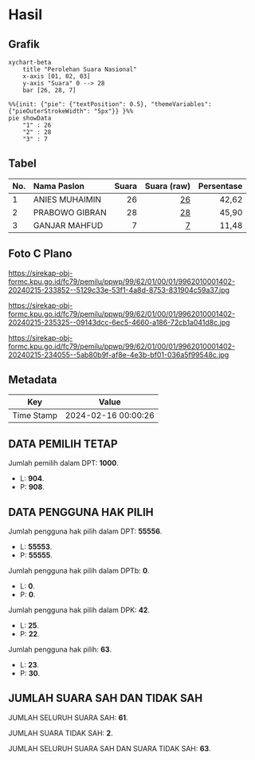# Hasil

## Grafik

```mermaid
xychart-beta
    title "Perolehan Suara Nasional"
    x-axis [01, 02, 03]
    y-axis "Suara" 0 --> 28
    bar [26, 28, 7]
```

```mermaid
%%{init: {"pie": {"textPosition": 0.5}, "themeVariables": {"pieOuterStrokeWidth": "5px"}} }%%
pie showData
    "1" : 26
    "2" : 28
    "3" : 7
```

## Tabel

| No. | Nama Paslon    | Suara | Suara (raw) | Persentase |
|:--- |:-------------- | -----:| -----------:| ----------:|
| 1   | ANIES MUHAIMIN | 26    | [26][p-1]   | 42,62      |
| 2   | PRABOWO GIBRAN | 28    | [28][p-2]   | 45,90      |
| 3   | GANJAR MAHFUD  | 7     | [7][p-3]    | 11,48      |


[p-1]: https://github.com/gigit-pemilu/pemilu-2024/blob/main/pilpres/hitung-suara/sub/99-luar-negeri/sub/62-kuala-lumpur-malaysia/sub/01-kuala-lumpur-malaysia/sub/0001-kuala-lumpur-malaysia/sub/402-tps-089/sub/paslon-1.txt
[p-2]: https://github.com/gigit-pemilu/pemilu-2024/blob/main/pilpres/hitung-suara/sub/99-luar-negeri/sub/62-kuala-lumpur-malaysia/sub/01-kuala-lumpur-malaysia/sub/0001-kuala-lumpur-malaysia/sub/402-tps-089/sub/paslon-2.txt
[p-3]: https://github.com/gigit-pemilu/pemilu-2024/blob/main/pilpres/hitung-suara/sub/99-luar-negeri/sub/62-kuala-lumpur-malaysia/sub/01-kuala-lumpur-malaysia/sub/0001-kuala-lumpur-malaysia/sub/402-tps-089/sub/paslon-3.txt

## Foto C Plano

https://sirekap-obj-formc.kpu.go.id/fc79/pemilu/ppwp/99/62/01/00/01/9962010001402-20240215-233852--5129c33e-53f1-4a8d-8753-831904c59a37.jpg

https://sirekap-obj-formc.kpu.go.id/fc79/pemilu/ppwp/99/62/01/00/01/9962010001402-20240215-235325--09143dcc-6ec5-4660-a186-72cb1a041d8c.jpg

https://sirekap-obj-formc.kpu.go.id/fc79/pemilu/ppwp/99/62/01/00/01/9962010001402-20240215-234055--5ab80b9f-af8e-4e3b-bf01-036a5f99548c.jpg


## Metadata

| Key        | Value               |
| ---------- | ------------------- |
| Time Stamp | 2024-02-16 00:00:26 |


## DATA PEMILIH TETAP

Jumlah pemilih dalam DPT: **1000**.
 * L: **904**.
 * P: **908**.

## DATA PENGGUNA HAK PILIH

Jumlah pengguna hak pilih dalam DPT: **55556**.
 * L: **55553**.
 * P: **55555**.

Jumlah pengguna hak pilih dalam DPTb: **0**.
 * L: **0**.
 * P: **0**.

Jumlah pengguna hak pilih dalam DPK: **42**.
 * L: **25**.
 * P: **22**.

Jumlah pengguna hak pilih: **63**.
 * L: **23**.
 * P: **30**.

## JUMLAH SUARA SAH DAN TIDAK SAH

JUMLAH SELURUH SUARA SAH: **61**.

JUMLAH SUARA TIDAK SAH: **2**.

JUMLAH SELURUH SUARA SAH DAN SUARA TIDAK SAH: **63**.


